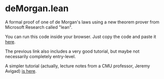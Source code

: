 # deMorgan.lean

A formal proof of one of de Morgan's laws using a new theorem prover from Microsoft Research called "lean".

You can run this code inside your browser. Just copy the code and paste it [here](https://leanprover.github.io/tutorial/).

The previous link also includes a very good tutorial, but maybe not necessarily completely entry-level.

A simpler tutorial (actually, lecture notes from a CMU professor, Jeremy Avigad) [is here](https://leanprover.github.io/logic_and_proof/).
